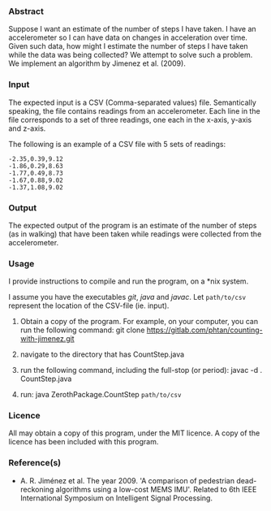 ### Abstract

Suppose I want an estimate of the number of steps I have taken.
I have an accelerometer so I can have data on changes in acceleration over time.
Given such data, how might I estimate the number of steps I have taken while
the data was being collected?
We attempt to solve such a problem. We implement an algorithm by Jimenez et al. (2009).

### Input

The expected input is a CSV (Comma-separated values) file.
Semantically speaking, the file contains readings from an accelerometer.
Each line in the file corresponds to a set of three readings, one each in the 
x-axis, y-axis and z-axis.

The following is an example of a CSV file with 5 sets of readings:

```
-2.35,0.39,9.12
-1.86,0.29,8.63
-1.77,0.49,8.73
-1.67,0.88,9.02
-1.37,1.08,9.02
```

### Output

The expected output of the program is an estimate of the number of steps
(as in walking) that have been taken while readings
were collected from the accelerometer.

### Usage

I provide instructions to compile and run the program, on a *nix system.

I assume you have the executables *git*, *java* and *javac*.
Let `path/to/csv` represent the location of the CSV-file (ie. input).

1. Obtain a copy of the program. For example, on your computer, you can run the following command: git clone https://gitlab.com/phtan/counting-with-jimenez.git

1. navigate to the directory that has CountStep.java

1. run the following command, including the full-stop (or period): javac -d . CountStep.java

2. run: java ZerothPackage.CountStep `path/to/csv`

### Licence

All may obtain a copy of this program, under the MIT licence. A copy of the licence
has been included with this program.

### Reference(s)

- A. R. Jiménez et al. The year 2009. 'A comparison of pedestrian dead-reckoning algorithms using a low-cost MEMS IMU'. Related to 6th IEEE International Symposium on Intelligent Signal Processing. 